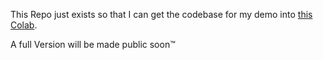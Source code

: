 This Repo just exists so that I can get the codebase for my demo into [this Colab](https://colab.research.google.com/drive/1Ekx-_CbADE0cD-QAAylFaiFBnCFi7dAU?usp=sharing).

A full Version will be made public soon™
